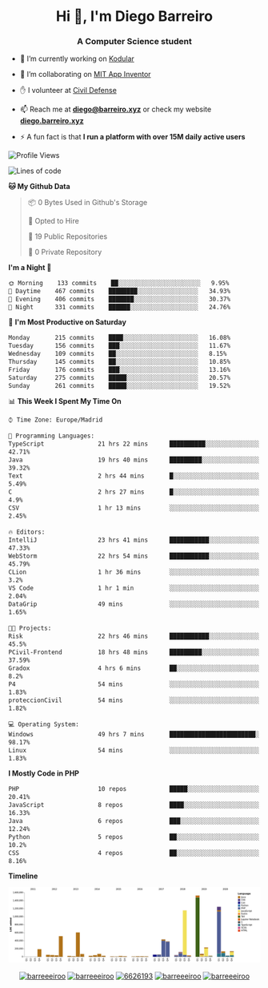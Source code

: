 <h1 align="center">Hi 👋, I'm Diego Barreiro</h1>
<h3 align="center">A Computer Science student</h3>

- 🔭 I’m currently working on [Kodular](https://www.kodular.io)

- 👯 I’m collaborating on [MIT App Inventor](https://github.com/mit-cml/appinventor-sources)

- ✋ I volunteer at [Civil Defense](https://proteccioncivil.sdc.gal)

- 📫 Reach me at **diego@barreiro.xyz** or check my website **[diego.barreiro.xyz](https://diego.barreiro.xyz)**

- ⚡ A fun fact is that **I run a platform with over 15M daily active users**

<!--START_SECTION:waka-->
![Profile Views](http://img.shields.io/badge/Profile%20Views-6-blue)

![Lines of code](https://img.shields.io/badge/From%20Hello%20World%20I%27ve%20Written-22.9%20million%20lines%20of%20code-blue)

**🐱 My Github Data** 

> 📦 0 Bytes Used in Github's Storage 
 > 
> 💼 Opted to Hire
 > 
> 📜 19 Public Repositories
 > 
> 🔑 0 Private Repository 
 > 
**I'm a Night 🦉** 

```text
🌞 Morning    133 commits    ██░░░░░░░░░░░░░░░░░░░░░░░   9.95% 
🌆 Daytime    467 commits    ████████░░░░░░░░░░░░░░░░░   34.93% 
🌃 Evening    406 commits    ███████░░░░░░░░░░░░░░░░░░   30.37% 
🌙 Night      331 commits    ██████░░░░░░░░░░░░░░░░░░░   24.76%

```
📅 **I'm Most Productive on Saturday** 

```text
Monday       215 commits    ████░░░░░░░░░░░░░░░░░░░░░   16.08% 
Tuesday      156 commits    ███░░░░░░░░░░░░░░░░░░░░░░   11.67% 
Wednesday    109 commits    ██░░░░░░░░░░░░░░░░░░░░░░░   8.15% 
Thursday     145 commits    ██░░░░░░░░░░░░░░░░░░░░░░░   10.85% 
Friday       176 commits    ███░░░░░░░░░░░░░░░░░░░░░░   13.16% 
Saturday     275 commits    █████░░░░░░░░░░░░░░░░░░░░   20.57% 
Sunday       261 commits    █████░░░░░░░░░░░░░░░░░░░░   19.52%

```


📊 **This Week I Spent My Time On** 

```text
⌚︎ Time Zone: Europe/Madrid

💬 Programming Languages: 
TypeScript               21 hrs 22 mins      ██████████░░░░░░░░░░░░░░░   42.71% 
Java                     19 hrs 40 mins      █████████░░░░░░░░░░░░░░░░   39.32% 
Text                     2 hrs 44 mins       █░░░░░░░░░░░░░░░░░░░░░░░░   5.49% 
C                        2 hrs 27 mins       █░░░░░░░░░░░░░░░░░░░░░░░░   4.9% 
CSV                      1 hr 13 mins        ░░░░░░░░░░░░░░░░░░░░░░░░░   2.45%

🔥 Editors: 
IntelliJ                 23 hrs 41 mins      ███████████░░░░░░░░░░░░░░   47.33% 
WebStorm                 22 hrs 54 mins      ███████████░░░░░░░░░░░░░░   45.79% 
CLion                    1 hr 36 mins        ░░░░░░░░░░░░░░░░░░░░░░░░░   3.2% 
VS Code                  1 hr 1 min          ░░░░░░░░░░░░░░░░░░░░░░░░░   2.04% 
DataGrip                 49 mins             ░░░░░░░░░░░░░░░░░░░░░░░░░   1.65%

🐱‍💻 Projects: 
Risk                     22 hrs 46 mins      ███████████░░░░░░░░░░░░░░   45.5% 
PCivil-Frontend          18 hrs 48 mins      █████████░░░░░░░░░░░░░░░░   37.59% 
Gradox                   4 hrs 6 mins        ██░░░░░░░░░░░░░░░░░░░░░░░   8.2% 
P4                       54 mins             ░░░░░░░░░░░░░░░░░░░░░░░░░   1.83% 
proteccionCivil          54 mins             ░░░░░░░░░░░░░░░░░░░░░░░░░   1.82%

💻 Operating System: 
Windows                  49 hrs 7 mins       ████████████████████████░   98.17% 
Linux                    54 mins             ░░░░░░░░░░░░░░░░░░░░░░░░░   1.83%

```

**I Mostly Code in PHP** 

```text
PHP                      10 repos            █████░░░░░░░░░░░░░░░░░░░░   20.41% 
JavaScript               8 repos             ████░░░░░░░░░░░░░░░░░░░░░   16.33% 
Java                     6 repos             ███░░░░░░░░░░░░░░░░░░░░░░   12.24% 
Python                   5 repos             ██░░░░░░░░░░░░░░░░░░░░░░░   10.2% 
CSS                      4 repos             ██░░░░░░░░░░░░░░░░░░░░░░░   8.16%

```


**Timeline**

![Chart not found](https://raw.githubusercontent.com/barreeeiroo/barreeeiroo/master/charts/bar_graph.png) 


<!--END_SECTION:waka-->

<p align="center">
<a href="https://twitter.com/barreeeiroo" target="blank"><img align="center" src="https://cdn.jsdelivr.net/npm/simple-icons@3.0.1/icons/twitter.svg" alt="barreeeiroo" height="20" width="20" /></a>
<a href="https://linkedin.com/in/barreeeiroo" target="blank"><img align="center" src="https://cdn.jsdelivr.net/npm/simple-icons@3.0.1/icons/linkedin.svg" alt="barreeeiroo" height="20" width="20" /></a>
<a href="https://stackoverflow.com/users/6626193" target="blank"><img align="center" src="https://cdn.jsdelivr.net/npm/simple-icons@3.0.1/icons/stackoverflow.svg" alt="6626193" height="20" width="20" /></a>
<a href="https://fb.com/barreeeiroo" target="blank"><img align="center" src="https://cdn.jsdelivr.net/npm/simple-icons@3.0.1/icons/facebook.svg" alt="barreeeiroo" height="20" width="20" /></a>
<a href="https://instagram.com/barreeeiroo" target="blank"><img align="center" src="https://cdn.jsdelivr.net/npm/simple-icons@3.0.1/icons/instagram.svg" alt="barreeeiroo" height="20" width="20" /></a>
</p>
